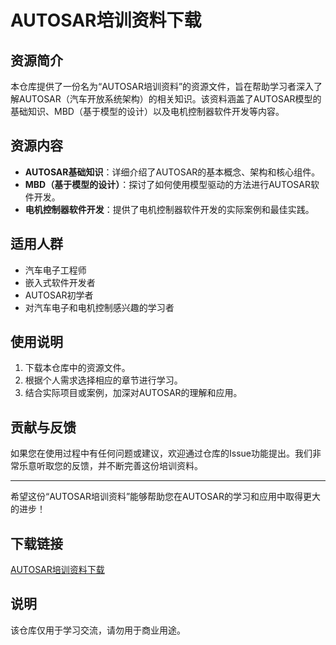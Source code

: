 # AUTOSAR培训资料下载

## 资源简介

本仓库提供了一份名为“AUTOSAR培训资料”的资源文件，旨在帮助学习者深入了解AUTOSAR（汽车开放系统架构）的相关知识。该资料涵盖了AUTOSAR模型的基础知识、MBD（基于模型的设计）以及电机控制器软件开发等内容。

## 资源内容

- **AUTOSAR基础知识**：详细介绍了AUTOSAR的基本概念、架构和核心组件。
- **MBD（基于模型的设计）**：探讨了如何使用模型驱动的方法进行AUTOSAR软件开发。
- **电机控制器软件开发**：提供了电机控制器软件开发的实际案例和最佳实践。

## 适用人群

- 汽车电子工程师
- 嵌入式软件开发者
- AUTOSAR初学者
- 对汽车电子和电机控制感兴趣的学习者

## 使用说明

1. 下载本仓库中的资源文件。
2. 根据个人需求选择相应的章节进行学习。
3. 结合实际项目或案例，加深对AUTOSAR的理解和应用。

## 贡献与反馈

如果您在使用过程中有任何问题或建议，欢迎通过仓库的Issue功能提出。我们非常乐意听取您的反馈，并不断完善这份培训资料。

---

希望这份“AUTOSAR培训资料”能够帮助您在AUTOSAR的学习和应用中取得更大的进步！

## 下载链接
[AUTOSAR培训资料下载](https://pan.quark.cn/s/7714b46006ac)

## 说明

该仓库仅用于学习交流，请勿用于商业用途。
